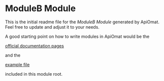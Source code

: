 # ModuleB Module

This is the initial readme file for the *ModuleB Module* generated by ApiOmat. 
Feel free to update and adjust it to your needs.

A good starting point on how to write modules in ApiOmat would be the 

[official documentation pages](https://docs.apiomat.com/33/Create-your-own.html) 

and the

[example file](snippets.md)

included in this module root.
